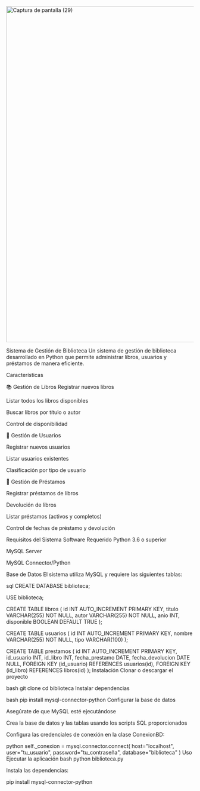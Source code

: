 <img width="1600" height="900" alt="Captura de pantalla (29)" src="https://github.com/user-attachments/assets/52975033-30d2-42ab-9b60-2f75d108fa4e" />

Sistema de Gestión de Biblioteca
Un sistema de gestión de biblioteca desarrollado en Python que permite administrar libros, usuarios y préstamos de manera eficiente.

Características

📚 Gestión de Libros
Registrar nuevos libros

Listar todos los libros disponibles

Buscar libros por título o autor

Control de disponibilidad

👥 Gestión de Usuarios

Registrar nuevos usuarios

Listar usuarios existentes

Clasificación por tipo de usuario

🔄 Gestión de Préstamos

Registrar préstamos de libros

Devolución de libros

Listar préstamos (activos y completos)

Control de fechas de préstamo y devolución

Requisitos del Sistema
Software Requerido
Python 3.6 o superior

MySQL Server

MySQL Connector/Python

Base de Datos
El sistema utiliza MySQL y requiere las siguientes tablas:

sql
CREATE DATABASE biblioteca;

USE biblioteca;

CREATE TABLE libros (
    id INT AUTO_INCREMENT PRIMARY KEY,
    titulo VARCHAR(255) NOT NULL,
    autor VARCHAR(255) NOT NULL,
    anio INT,
    disponible BOOLEAN DEFAULT TRUE
);

CREATE TABLE usuarios (
    id INT AUTO_INCREMENT PRIMARY KEY,
    nombre VARCHAR(255) NOT NULL,
    tipo VARCHAR(100)
);

CREATE TABLE prestamos (
    id INT AUTO_INCREMENT PRIMARY KEY,
    id_usuario INT,
    id_libro INT,
    fecha_prestamo DATE,
    fecha_devolucion DATE NULL,
    FOREIGN KEY (id_usuario) REFERENCES usuarios(id),
    FOREIGN KEY (id_libro) REFERENCES libros(id)
);
Instalación
Clonar o descargar el proyecto

bash
git clone <url-del-repositorio>
cd biblioteca
Instalar dependencias

bash
pip install mysql-connector-python
Configurar la base de datos

Asegúrate de que MySQL esté ejecutándose

Crea la base de datos y las tablas usando los scripts SQL proporcionados

Configura las credenciales de conexión en la clase ConexionBD:

python
self._conexion = mysql.connector.connect(
    host="localhost",
    user="tu_usuario",
    password="tu_contraseña",
    database="biblioteca"
)
Uso
Ejecutar la aplicación
bash
python biblioteca.py


Instala las dependencias:

pip install mysql-connector-python
